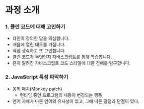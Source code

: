 # 과정 소개

### 1. 클린 코드에 대해 고민하기

- 타인이 정의한 답을 의심합니다.
- 배움에 열린 태도를 가집니다.
- 직접 생각하고 또 고민합니다.
- 클린 코드가 무엇인지 자바스크립트를 통해 학습합니다.
- 흔히 알려진 자바스크립트 코드 스타일에 대한 견해를 탐구합니다.



### 2. JavaScript 특성 파악하기

- 몽키 패치(Monkey patch)
  - 런타임 중인 프로그램의 내용이 변경되는 행동
- 언어 자체가 다른 언어와 유사성이 있고,  그에 따른 장점과 단점이 있다.


